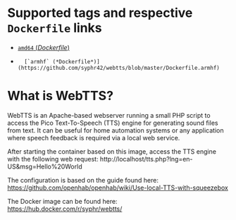 # Supported tags and respective `Dockerfile` links

-	[`amd64` (*Dockerfile*)](https://github.com/syphr42/webtts/blob/master/Dockerfile.amd64)
-       [`armhf` (*Dockerfile*)](https://github.com/syphr42/webtts/blob/master/Dockerfile.armhf)

# What is WebTTS?
WebTTS is an Apache-based webserver running a small PHP script to access the Pico Text-To-Speech (TTS) engine for generating sound files from text. It can be useful for home automation systems or any application where speech feedback is required via a local web service.

After starting the container based on this image, access the TTS engine with the following web request:
http://localhost/tts.php?lng=en-US&msg=Hello%20World

The configuration is based on the guide found here: https://github.com/openhab/openhab/wiki/Use-local-TTS-with-squeezebox

The Docker image can be found here: https://hub.docker.com/r/syphr/webtts/
